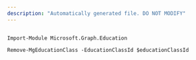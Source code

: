 ```yaml
---
description: "Automatically generated file. DO NOT MODIFY"
---
```


```powershellv1

Import-Module Microsoft.Graph.Education

Remove-MgEducationClass -EducationClassId $educationClassId

```